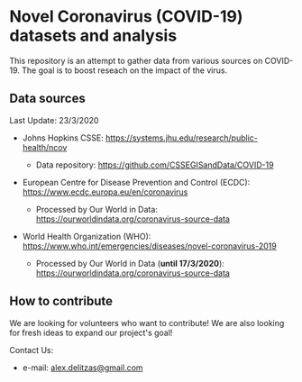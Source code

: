 # Novel Coronavirus (COVID-19) datasets and analysis

This repository is an attempt to gather data from various sources on COVID-19. The goal is to boost reseach on the impact of the virus. 


## Data sources

Last Update: 23/3/2020

- Johns Hopkins CSSE: https://systems.jhu.edu/research/public-health/ncov
  - Data repository: https://github.com/CSSEGISandData/COVID-19

- European Centre for Disease Prevention and Control (ECDC): https://www.ecdc.europa.eu/en/coronavirus
  - Processed by Our World in Data: https://ourworldindata.org/coronavirus-source-data
  
- World Health Organization (WHO): https://www.who.int/emergencies/diseases/novel-coronavirus-2019
  - Processed by Our World in Data (**until 17/3/2020**): https://ourworldindata.org/coronavirus-source-data

## How to contribute
We are looking for volunteers who want to contribute! We are also looking for fresh ideas to expand our project's goal!

Contact Us: 
- e-mail: alex.delitzas@gmail.com

